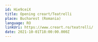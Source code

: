```yaml
---
id: Hie9ceiX
title: Opening creart/Teatrelli	
place: Bucharest (Romania)
language: RO
linkUri: https://www.creart.ro/teatrelli/
date: 2021-10-01T18:00:00.000Z
---
```


